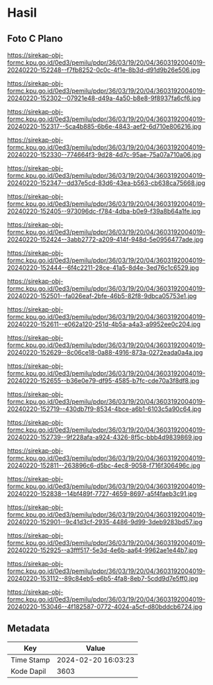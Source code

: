 # Hasil

## Foto C Plano

https://sirekap-obj-formc.kpu.go.id/0ed3/pemilu/pdpr/36/03/19/20/04/3603192004019-20240220-152248--f7fb8252-0c0c-4f1e-8b3d-d91d9b26e506.jpg

https://sirekap-obj-formc.kpu.go.id/0ed3/pemilu/pdpr/36/03/19/20/04/3603192004019-20240220-152302--07921e48-d49a-4a50-b8e8-9f8937fa6cf6.jpg

https://sirekap-obj-formc.kpu.go.id/0ed3/pemilu/pdpr/36/03/19/20/04/3603192004019-20240220-152317--5ca4b885-6b6e-4843-aef2-6d710e806216.jpg

https://sirekap-obj-formc.kpu.go.id/0ed3/pemilu/pdpr/36/03/19/20/04/3603192004019-20240220-152330--774664f3-9d28-4d7c-95ae-75a07a710a06.jpg

https://sirekap-obj-formc.kpu.go.id/0ed3/pemilu/pdpr/36/03/19/20/04/3603192004019-20240220-152347--dd37e5cd-83d6-43ea-b563-cb638ca75668.jpg

https://sirekap-obj-formc.kpu.go.id/0ed3/pemilu/pdpr/36/03/19/20/04/3603192004019-20240220-152405--973096dc-f784-4dba-b0e9-f39a8b64a1fe.jpg

https://sirekap-obj-formc.kpu.go.id/0ed3/pemilu/pdpr/36/03/19/20/04/3603192004019-20240220-152424--3abb2772-a209-414f-948d-5e0956477ade.jpg

https://sirekap-obj-formc.kpu.go.id/0ed3/pemilu/pdpr/36/03/19/20/04/3603192004019-20240220-152444--6f4c2211-28ce-41a5-8d4e-3ed76c1c6529.jpg

https://sirekap-obj-formc.kpu.go.id/0ed3/pemilu/pdpr/36/03/19/20/04/3603192004019-20240220-152501--fa026eaf-2bfe-46b5-82f8-9dbca05753e1.jpg

https://sirekap-obj-formc.kpu.go.id/0ed3/pemilu/pdpr/36/03/19/20/04/3603192004019-20240220-152611--e062a120-251d-4b5a-a4a3-a9952ee0c204.jpg

https://sirekap-obj-formc.kpu.go.id/0ed3/pemilu/pdpr/36/03/19/20/04/3603192004019-20240220-152629--8c06ce18-0a88-4916-873a-0272eada0a4a.jpg

https://sirekap-obj-formc.kpu.go.id/0ed3/pemilu/pdpr/36/03/19/20/04/3603192004019-20240220-152655--b36e0e79-df95-4585-b7fc-cde70a3f8df8.jpg

https://sirekap-obj-formc.kpu.go.id/0ed3/pemilu/pdpr/36/03/19/20/04/3603192004019-20240220-152719--430db7f9-8534-4bce-a6b1-6103c5a90c64.jpg

https://sirekap-obj-formc.kpu.go.id/0ed3/pemilu/pdpr/36/03/19/20/04/3603192004019-20240220-152739--9f228afa-a924-4326-8f5c-bbb4d9839869.jpg

https://sirekap-obj-formc.kpu.go.id/0ed3/pemilu/pdpr/36/03/19/20/04/3603192004019-20240220-152811--263896c6-d5bc-4ec8-9058-f716f306496c.jpg

https://sirekap-obj-formc.kpu.go.id/0ed3/pemilu/pdpr/36/03/19/20/04/3603192004019-20240220-152838--14bf489f-7727-4659-8697-a5f4faeb3c91.jpg

https://sirekap-obj-formc.kpu.go.id/0ed3/pemilu/pdpr/36/03/19/20/04/3603192004019-20240220-152901--9c41d3cf-2935-4486-9d99-3deb9283bd57.jpg

https://sirekap-obj-formc.kpu.go.id/0ed3/pemilu/pdpr/36/03/19/20/04/3603192004019-20240220-152925--a3fff517-5e3d-4e6b-aa64-9962ae1e44b7.jpg

https://sirekap-obj-formc.kpu.go.id/0ed3/pemilu/pdpr/36/03/19/20/04/3603192004019-20240220-153112--89c84eb5-e6b5-4fa8-8eb7-5cdd9d7e5ff0.jpg

https://sirekap-obj-formc.kpu.go.id/0ed3/pemilu/pdpr/36/03/19/20/04/3603192004019-20240220-153046--4f182587-0772-4024-a5cf-d80bddcb6724.jpg


## Metadata

| Key        | Value               |
| ---------- | ------------------- |
| Time Stamp | 2024-02-20 16:03:23 |
| Kode Dapil | 3603                |




